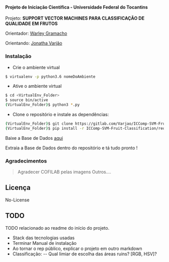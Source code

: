 #### Projeto de Iniciação Científica - Universidade Federal do Tocantins
Projeto: **SUPPORT VECTOR MACHINES PARA CLASSIFICAÇÃO DE QUALIDADE EM FRUTOS**

Orientador: [Warley Gramacho]

Orientando: [Jonatha Varjão]


### Instalação
- Crie o ambiente virtual
```sh
$ virtualenv -p python3.6 nomeDoAmbiente
```

- Ative o ambiente virtual

```sh
$ cd <VirtualEnv_Folder>
$ source bin/active
(VirtualEnv_Folder)$ python3 *.py
```

- Clone o repositório  e instale as dependências:

```sh
(VirtualEnv_Folder)$ git clone https://gitlab.com/Varjao/ICComp-SVM-Fruit-Classification.git
(VirtualEnv_Folder)$ pip install -r ICComp-SVM-Fruit-Classification/requirements.txt
```

Baixe a Base de Dados [aqui]

Extraia a Base de Dados dentro do repositório e tá tudo pronto !

### Agradecimentos

>Agradecer COFILAB pelas imagens
>Outros....


## Licença
No-License

## TODO
TODO relacionado ao readme do início do projeto.
- Stack das tecnologias usadas
- Terminar Manual de instalação
- Ao tornar o rep público, explicar o projeto em outro markdown
- Classificação: 
-- Qual limiar de escolha das áreas ruins? [RGB, HSV]?

[aqui]:<https://drive.google.com/drive/folders/1hD0XnqsnE00qJrI5i6wnzeufXEXUYb2k?usp=sharing>
[Warley Gramacho]: <http://lattes.cnpq.br/2536790818552672>
[Jonatha Varjão]: <http://lattes.cnpq.br/5473545244301171>